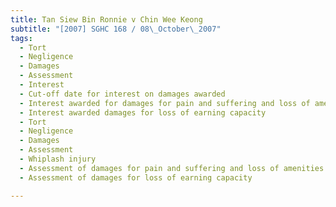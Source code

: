 ```yaml
---
title: Tan Siew Bin Ronnie v Chin Wee Keong
subtitle: "[2007] SGHC 168 / 08\_October\_2007"
tags:
  - Tort
  - Negligence
  - Damages
  - Assessment
  - Interest
  - Cut-off date for interest on damages awarded
  - Interest awarded for damages for pain and suffering and loss of amenities
  - Interest awarded damages for loss of earning capacity
  - Tort
  - Negligence
  - Damages
  - Assessment
  - Whiplash injury
  - Assessment of damages for pain and suffering and loss of amenities
  - Assessment of damages for loss of earning capacity

---
```


